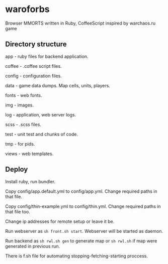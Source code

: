 # waroforbs
Browser MMORTS written in Ruby, CoffeeScript inspired by warchaos.ru game

## Directory structure

app - ruby files for backend application.

coffee - .coffee script files.

config - configuration files.

data - game data dumps. Map cells, units, players.

fonts - web fonts.

img - images.

log - application, web server logs.

scss - .scss files.

test - unit test and chunks of code.

tmp - for pids.

views - web templates.


## Deploy

Install ruby, run bundler.

Copy config/app.default.yml to config/app.yml. Change required paths in that file.

Copy config/thin-example.yml to config/thin.yml. Change required paths in that file too.

Change ip addresses for remote setup or leave it be.

Run webserver as `sh front.sh start`. Webserver will be started as daemon.

Run backend as `sh rwl.sh gen` to generate map or `sh rwl.sh` if map were generated in previous run.

There is f.sh file for automating stopping-fetching-starting proccess.
